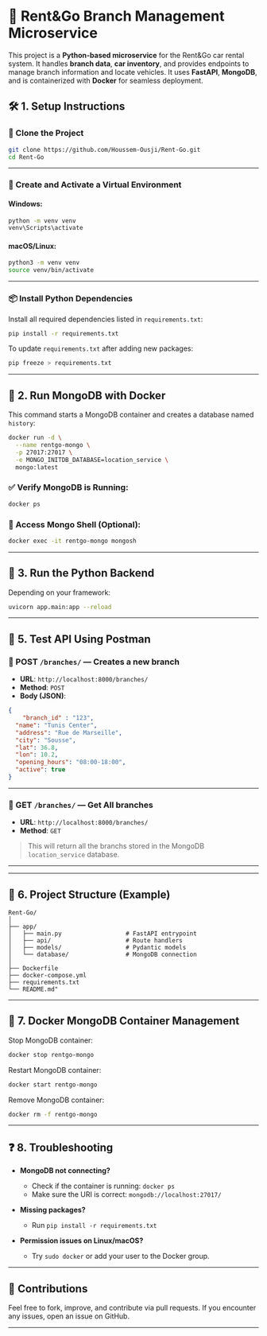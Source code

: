 # 🚗 Rent&Go Branch Management Microservice

This project is a **Python-based microservice** for the Rent&Go car rental system. It handles **branch data**, **car inventory**, and provides endpoints to manage branch information and locate vehicles. It uses **FastAPI**, **MongoDB**, and is containerized with **Docker** for seamless deployment.

## 🛠️ 1. Setup Instructions

### 📁 Clone the Project

```bash
git clone https://github.com/Houssem-Ousji/Rent-Go.git
cd Rent-Go
```

---

### 🐍 Create and Activate a Virtual Environment

#### Windows:

```bash
python -m venv venv
venv\Scripts\activate
```

#### macOS/Linux:

```bash
python3 -m venv venv
source venv/bin/activate
```

---

### 📦 Install Python Dependencies

Install all required dependencies listed in `requirements.txt`:

```bash
pip install -r requirements.txt
```

To update `requirements.txt` after adding new packages:

```bash
pip freeze > requirements.txt
```

---

## 🐳 2. Run MongoDB with Docker

This command starts a MongoDB container and creates a database named `history`:

```bash
docker run -d \
  --name rentgo-mongo \
  -p 27017:27017 \
  -e MONGO_INITDB_DATABASE=location_service \
  mongo:latest
```

### ✅ Verify MongoDB is Running:

```bash
docker ps
```

### 🧪 Access Mongo Shell (Optional):

```bash
docker exec -it rentgo-mongo mongosh
```

---

## 🚀 3. Run the Python Backend

Depending on your framework:

```bash
uvicorn app.main:app --reload
```
---

## 🧪 5. Test API Using Postman

### 🔔 POST `/branches/` — Creates a new branch

- **URL**: `http://localhost:8000/branches/`
- **Method**: `POST`
- **Body (JSON)**:

```json
{
    "branch_id" : "123",
  "name": "Tunis Center",
  "address": "Rue de Marseille",
  "city": "Sousse",
  "lat": 36.8,
  "lon": 10.2,
  "opening_hours": "08:00-18:00",
  "active": true
}
```

---

### 📜 GET `/branches/` — Get All branches

- **URL**: `http://localhost:8000/branches/`
- **Method**: `GET`

> This will return all the branchs stored in the MongoDB `location_service` database.

---

---

## 📂 6. Project Structure (Example)

```
Rent-Go/
│
├── app/
│   ├── main.py                  # FastAPI entrypoint
│   ├── api/                     # Route handlers
│   ├── models/                  # Pydantic models
│   └── database/                # MongoDB connection
│
├── Dockerfile
├── docker-compose.yml
├── requirements.txt
└── README.md"
```

---

## 🧼 7. Docker MongoDB Container Management

Stop MongoDB container:

```bash
docker stop rentgo-mongo
```

Restart MongoDB container:

```bash
docker start rentgo-mongo
```

Remove MongoDB container:

```bash
docker rm -f rentgo-mongo
```

---

## ❓ 8. Troubleshooting

- **MongoDB not connecting?**
  - Check if the container is running: `docker ps`
  - Make sure the URI is correct: `mongodb://localhost:27017/`
  
- **Missing packages?**
  - Run `pip install -r requirements.txt`

- **Permission issues on Linux/macOS?**
  - Try `sudo docker` or add your user to the Docker group.

---

## 🙌 Contributions

Feel free to fork, improve, and contribute via pull requests. If you encounter any issues, open an issue on GitHub.

---
